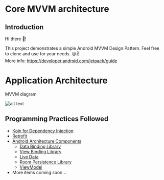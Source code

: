 # Core MVVM architecture

## Introduction

Hi there 👋!

This project demonstrates a simple Android MVVM Design Pattern. Feel free to clone and use for your needs. 😉✌️
<br/>More info: https://developer.android.com/jetpack/guide

# Application Architecture

MVVM diagram

![alt text](https://cdn-images-1.medium.com/max/1600/1*OqeNRtyjgWZzeUifrQT-NA.png)

## Programming Practices Followed

* [Koin for Dependency Injection](https://insert-koin.io/)
* [Retrofit](https://square.github.io/retrofit/)
* [Android Architecture Components](https://developer.android.com/jetpack)
  * [Data Binding Library](https://developer.android.com/topic/libraries/data-binding)
  * [View Binding Library](https://developer.android.com/topic/libraries/view-binding)
  * [Live Data](https://developer.android.com/topic/libraries/architecture/livedata)
  * [Room Persistence Library](https://developer.android.com/training/data-storage/room)
  * [ViewModel](https://developer.android.com/topic/libraries/architecture/viewmodel)
* More items coming soon...
